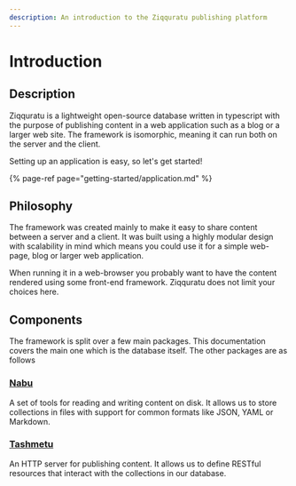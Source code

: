 ```yaml
---
description: An introduction to the Ziqquratu publishing platform
---
```


# Introduction

## Description

Ziqquratu is a lightweight open-source database written in typescript with the purpose of publishing content in a web application such as a blog or a larger web site. The framework is isomorphic, meaning it can run both on the server and the client.

Setting up an application is easy, so let's get started!

{% page-ref page="getting-started/application.md" %}

## Philosophy

The framework was created mainly to make it easy to share content between a server and a client. It was built using a highly modular design with scalability in mind which means you could use it for a simple web-page, blog or larger web application.

When running it in a web-browser you probably want to have the content rendered using some front-end framework. Ziqquratu does not limit your choices here.

## Components

The framework is split over a few main packages. This documentation covers the main one which is the database itself. The other packages are as follows

### [Nabu](https://ziqquratu.gitbook.io/nabu/)

A set of tools for reading and writing content on disk. It allows us to store collections in files with support for common formats like JSON, YAML or Markdown.

### [Tashmetu](https://ziqquratu.gitbook.io/tashmetu/)

An HTTP server for publishing content. It allows us to define RESTful resources that interact with the collections in our database.

